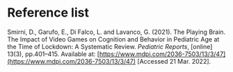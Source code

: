 # Reference list

Smirni, D., Garufo, E., Di Falco, L. and Lavanco, G. (2021). The Playing Brain. The Impact of Video Games on Cognition and Behavior in Pediatric Age at the Time of Lockdown: A Systematic Review. _Pediatric Reports_, \[online] 13(3), pp.401–415. Available at: [https://www.mdpi.com/2036-7503/13/3/47](https://www.mdpi.com/2036-7503/13/3/47) \[Accessed 21 Mar. 2022].

